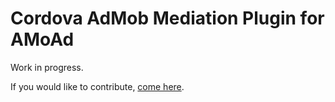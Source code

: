 # Cordova AdMob Mediation Plugin for AMoAd

Work in progress.

If you would like to contribute, [come here](https://github.com/rehy/cordova-admob-mediation).
